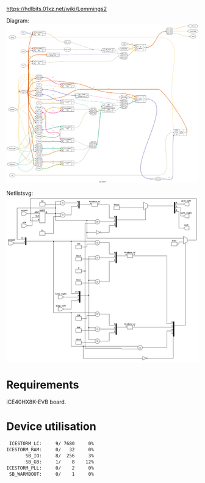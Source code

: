 https://hdlbits.01xz.net/wiki/Lemmings2

Diagram:\
![](diagram.svg)

Netlistsvg:\
![](netlist.svg)

# Requirements

iCE40HX8K-EVB board.

# Device utilisation

```
 ICESTORM_LC:     9/ 7680     0%
ICESTORM_RAM:     0/   32     0%
       SB_IO:     8/  256     3%
       SB_GB:     1/    8    12%
ICESTORM_PLL:     0/    2     0%
 SB_WARMBOOT:     0/    1     0%
```